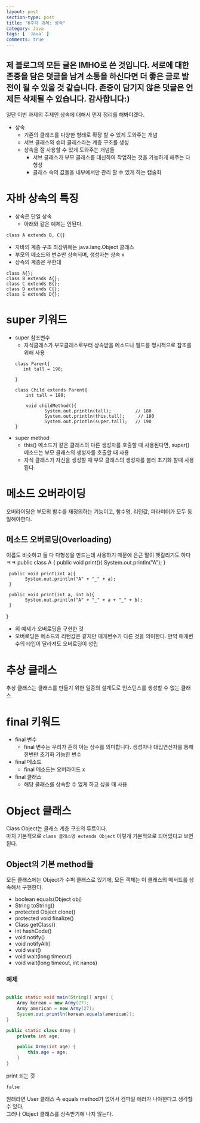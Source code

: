 ```yaml
---
layout: post
section-type: post
title: "6주차 과제: 상속"
category: Java
tags: [ 'Java' ]
comments: true
---
```

제 블로그의 모든 글은 IMHO로 쓴 것입니다.
서로에 대한 존중을 담은 덧글을 남겨 소통을 하신다면 더 좋은 글로 발전이 될 수 있을 것 같습니다.
존중이 담기지 않은 덧글은 언제든 삭제될 수 있습니다.
감사합니다:)  
---  

일단 이번 과제의 주제인 상속에 대해서 먼저 정리를 해봐야겠다.
- 상속
  - 기존의 클래스를 다양한 형태로 확장 할 수 있게 도와주는 개념
  - 서브 클래스와 슈퍼 클래스라는 계층 구조를 생성
  - 상속을 잘 사용할 수 있게 도와주는 개념들
    - 서브 클래스가 부모 클래스를 대신하여 작업하는 것을 가능하게 해주는 다형성
    - 클래스 속의 값들을 내부에서만 관리 할 수 있게 하는 캡술화


# 자바 상속의 특징
- 상속은 단일 상속
  - 아래와 같은 예제는 안된다.
```
class A extends B, C{}
```
- 자바의 계층 구조 최상위에는 java.lang.Object 클래스
- 부모의 메소드와 변수만 상속되며, 생성자는 상속 x
- 상속의 계층은 무한대
```
class A{};
class B extends A{};
class C extends B{};
class D extends C{};
class E extends D{};
```





# super 키워드
- super 참조변수
  - 자식클래스가 부모클래스로부터 상속받을 메소드나 필드를 명시적으로 참조를 위해 사용
  ```
  class Parent{
     int tall = 190;

  }

  class Child extends Parent{
      int tall = 180;

      void childMethod(){
             System.out.println(tall);         // 180
             System.out.println(this.tall);     // 180
             System.out.println(super.tall);   // 190
  }
  ```
- super method
  - this() 메소드가 같은 클래스의 다른 생성자를 호출할 때 사용된다면, super() 메소드는 부모 클래스의 생성자를 호출할 때 사용
  - 자식 클래스가 자신을 생성할 때 부모 클래스의 생성자를 불러 초기화 할때 사용된다.
​


# 메소드 오버라이딩
오버라이딩은 부모의 함수를 재정의하는 기능이고, 함수명, 리턴값, 파라미터가 모두 동일해야한다.



## 메소드 오버로딩(Overloading)
이름도 비슷하고 둘 다 다형성을 만드는데 사용하기 때문에 은근 말이 헷갈리기도 하다 ㅋㅋ
public class A {
     public void print(){
           System.out.println("A");
     }

     public void print(int a){
           System.out.println("A" + "_" + a);
     }

     public void print(int a, int b){
           System.out.println("A" + "_" + a + "_" + b);
     }
}
- 위 예제가 오버로딩을 구현한 것
- 오버로딩은 메소드와 리턴값은 같지만 매개변수가 다른 것을 의미한다. 만약 매개변수의 타입이 달라져도 오버로딩이 성립






# 추상 클래스
추상 클래스는 클래스를 만들기 위한 일종의 설계도로 인스턴스를 생성할 수 없는 클래스



# final 키워드

- final 변수
  - final 변수는 우리가 흔히 아는 상수를 의미합니다. 생성자나 대입연산자를 통해 한번만 초기화 가능한 변수
- final 메소드
  - final 메소드는 오버라이드 x
- final 클래스
  - 해당 클래스를 상속할 수 없게 하고 싶을 때 사용
​



# Object 클래스

Class Object는 클래스 계층 구조의 루트이다.  
마치 기본적으로 `class 클래스명 extends Object` 이렇게 기본적으로 되어있다고 보면 된다.  


## Object의 기본 method들
모든 클래스에는 Object가 수퍼 클래스로 있기에, 모든 객체는 이 클래스의 메서드를 상속해서 구현한다.  
  - boolean equals(Object obj)
  - String toString()
  - protected Object clone()
  - protected void finalize()
  - Class getClass()
  - int hashCode()
  - void notify()
  - void notifyAll()
  - void wait()
  - void wait(long timeout)
  - void wait(long timeout, int nanos)

### 예제
``` java

public static void main(String[] args) {
    Army korean = new Army(27);
    Army american = new Army(27);
    System.out.println(korean.equals(american));
}

public static class Army {
    private int age;

    public Army(int age) {
        this.age = age;
    }
}
```

print 되는 것

``` shell
false
```

원래라면 User 클래스 속 equals method가 없어서 컴파일 에러가 나야한다고 생각할 수 있다.  
그러나 Object 클래스를 상속받기에 나지 않는다.  
